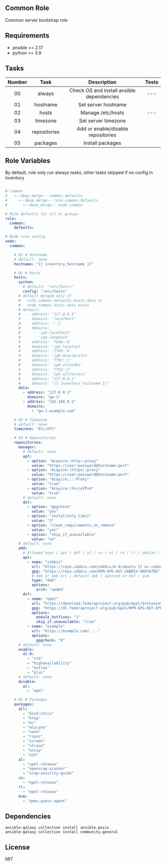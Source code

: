 Common Role
------------

Common server bootstrap role

Requirements
------------

 - ansible >= 2.17
 - python >= 3.9

Tasks
--------------

| Number |     Task      |                Description                | Tests |
|:------:|:-------------:|:-----------------------------------------:|:-----:|
|   00   |    always     | Check OS and install ansible dependencies |  ---  |
|   01   |   hostname    |            Set server hostname            |       |
|   02   |     hosts     |             Manage /etc/hosts             |  ---  |
|   03   |   timezone    |            Set server timezone            |       |
|   04   | repositories  |    Add or enable/disable repositories     |       |
|   05   |   packages    |             Install packages              |       |


Role Variables
--------------

By default, role only run always tasks, other tasks skipped if no config in inventory

```yaml

# common
#   <--deep_merge-- common_defaults
#     <--deep_merge-- role.common.defaults
#       <--deep_merge-- node.common

# Role defaults for all or groups
role:
  common:
    defaults:

# Node role config
node:
  common:

    # 01 # Hostname
    # default: none
    hostname: "{{ inventory_hostname }}"

    # 02 # Hosts
    hosts:
      system:
        # default: "/etc/hosts"
        config: "/etc/hosts"
      # default merged only if
      #   role.common.defaults.hosts.data or
      #   node.common.hosts.data exist
      # default:
      #   - address: "127.0.0.1"
      #     domains: 'localhost'
      #   - address: '::1'
      #     domains:
      #      - 'ip6-localhost'
      #      - 'ip6-loopback'
      #   - address: 'fe00::0'
      #     domains: 'ip6-localnet'
      #   - address: 'ff00::0'
      #     domains: 'ip6-mcastprefix'
      #   - address: 'ff02::1'
      #     domains: 'ip6-allnodes'
      #   - address: 'ff02::2'
      #     domains: 'ip6-allrouters'
      #   - address: "127.0.0.1"
      #     domains: "{{ inventory_hostname }}"
      data:
        - address: "127.0.0.1"
          domains: "gw-1"
        - address: "192.168.0.1"
          domains:
            - "gw-1.example.com"

    # 03 # Timezone
    # default: none
    timezone: "Etc/UTC"

    # 04 # Repositories
    repositories:
      manager:
        # default: none
        apt:
          - option: "Acquire::http::proxy"
            value: "https://user:password@hostname:port"
          - option: "Acquire::https::proxy"
            value: "https://user:password@hostname:port"
          - option: "Acquire::::Proxy"
            value: "true"
          - option: "Acquire::ForceIPv4"
            value: "true"
        # default: none
        dnf:
          - option: "gpgcheck"
            value: "yes"
          - option: "installonly_limit"
            value: "3"
          - option: "clean_requirements_on_remove"
            value: "yes"
          - option: "skip_if_unavailable"
            value: "no"
      # default: none
      add:
        # Allowed keys | apt / dnf | al / co / ol / rh / rl / debian / ubuntu | al-8 / al-9 / ..
        apt:
          - name: "zabbix"
            url: "https://repo.zabbix.com/zabbix/6.4/ubuntu {{ os.codename }} main"
            gpg: "https://repo.zabbix.com/RPM-GPG-KEY-ZABBIX-08EFA7DD"
            # deb or deb-src | default deb | ignored on dnf / yum
            type: "deb"
            options:
              arch: "amd64"
        dnf:
          - name: "epel"
            url: "https://download.fedoraproject.org/pub/epel/$releasever/$basearch/"
            gpg: "https://dl.fedoraproject.org/pub/epel/RPM-GPG-KEY-EPEL-{{ os.version }}"
            options:
              module_hotfixes: "1"
              skip_if_unavailable: "true"
          - name: "example"
            url: "https://example.com/...."
            options:
              gpgcheck: "0"
      # default: none
      enable:
        al-9:
          - "crb"
          - "highavailability"
          - "extras"
          - "plus"
      # default: none
      disable:
        al:
          - 'epel'

    # 05 # Packages
    packages:
      all:
        - "bind-utils"
        - "htop"
        - "mc"
        - "mlocate"
        - "nano"
        - "rsync"
        - "screen"
        - "strace"
        - "unzip"
        - "zsh"
      al:
        - "epel-release"
        - "openscap-scanner"
        - "scap-security-guide"
      co:
        - "epel-release"
      rl:
        - "epel-release"
      kvm:
        - "qemu-guest-agent"

```

Dependencies
------------

```shell
ansible-galaxy collection install ansible.posix
ansible-galaxy collection install community.general
```

License
-------

MIT
